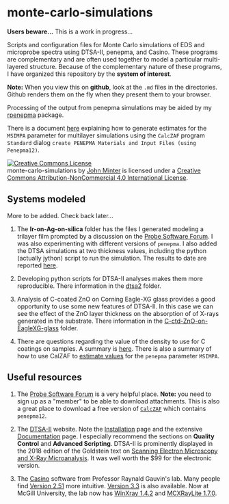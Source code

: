 # monte-carlo-simulations

**Users beware...** This is a work in progress...

Scripts and configuration files for Monte Carlo simulations of EDS and
microprobe spectra using DTSA-II, penepma, and Casino. These programs
are complementary and are often used together to model a particular
multi-layered structure. Because of the complementary nature of these
programs, I have organized this repository by the **system of interest**.

**Note:** When you view this on **github**, look at the `.md` files in the
directories. Github renders them on the fly when they present them to
your browser.

Processing of the output from penepma simulations may be aided by my
[rpenepma](https://github.com/jrminter/rpemepma) package.

There is a document [here](./penepma/penepma-material-parameters.md)
explaining how to generate estimates for the
`MSIMPA` parameter for multilayer simulations using the `CalcZAF`
program `Standard` dialog 
`create PENEPMA Materials and Input Files (using Penepma12)`.


<a rel="license" href="http://creativecommons.org/licenses/by-nc/4.0/"><img alt="Creative Commons License" style="border-width:0" src="https://i.creativecommons.org/l/by-nc/4.0/88x31.png" /></a><br /><span xmlns:dct="http://purl.org/dc/terms/" property="dct:title">monte-carlo-simulations</span> by <a xmlns:cc="http://creativecommons.org/ns#" href="https://github.com/jrminter/monte-carlo-simulations" property="cc:attributionName" rel="cc:attributionURL">John Minter</a> is licensed under a <a rel="license" href="http://creativecommons.org/licenses/by-nc/4.0/">Creative Commons Attribution-NonCommercial 4.0 International License</a>.

## Systems modeled

More to be added. Check back later...

1. The **Ir-on-Ag-on-silica** folder has the files I generated modeling a
trilayer film prompted by a discussion on the
[Probe Software Forum](http://probesoftware.com/smf/index.php?topic=1104.0).
I was also experimenting with different versions of `penepma`. I also added
the DTSA simulations at two thickness values, including the python 
(actually jython) script to run the simulation. The results to date are reported
[here](Ir-on-Ag-on-silca/Ir-on-Ag-on-Silica.md).

2. Developing python scripts for DTSA-II analyses  makes them more
reproducible.  There information in the [dtsa2](./dtsa2/dtsa2.md)
folder.

3. Analysis of C-coated ZnO on Corning Eagle-XG glass provides a good
opportunity to use some new features of DTSA-II. In this case we can see
the effect of the ZnO layer thickness on the absorption of of X-rays
generated in the substrate.  There information in the
[C-ctd-ZnO-on-EagleXG-glass](./C-ctd-ZnO-on-EagleXG-glass/C-on-ZnO-on-EagleXG-glass.md)
folder.

4. There are questions regarding the value of the density to use for
C coatings on samples. A summary is [here](issues/carbon_coating_density.md).
There is also a summary of how to use CalZAF to
[estimate values](penepma/penepma-material-parameters.md) for the `penepma`
parameter `MSIMPA`.


## Useful resources

1. The [Probe Software Forum](http://probesoftware.com/smf/index.php) is
a very helpful place. **Note:** you need to sign up as a "member" to be
able to download attachments. This is also a great place to download
a free version of
[`CalcZAF`](http://probesoftware.com/download/CalcZAF.msi)
which contains `penepma12`.

2. The
[DTSA-II](https://www.cstl.nist.gov/div837/837.02/epq/dtsa2/index.html)
website. Note the
[Installation](https://www.cstl.nist.gov/div837/837.02/epq/dtsa2/installation.html)
page and the extensive
[Documentation](https://www.cstl.nist.gov/div837/837.02/epq/dtsa2/documentation.html)
page. I especially recommend the sections on **Quality Control** and
**Advanced Scripting**. DTSA-II is prominently displayed in the 2018
edition of the Goldstein text on
[Scanning Electron Microscopy and X-Ray Microanalysis](https://www.springer.com/us/book/9781493966745). It was well worth the $99 for the electronic version.

3. The [Casino](http://www.gel.usherbrooke.ca/casino/What.html) software
from Professor Raynald Gauvin's lab. Many people find
[Version 2.51](http://www.gel.usherbrooke.ca/casino/releases/CASINO_v2.5.1.0.zip)
more intuitive.
[Version 3.3](http://www.gel.usherbrooke.ca/casino/releases/CASINO_v3.3.0.4.zip)
is also available. Now at McGill University, the lab now has
[WinXray 1.4.2](http://montecarlomodeling.mcgill.ca/download/winxray-1.4.2.zip)
and
[MCXRayLite 1.7.0](http://montecarlomodeling.mcgill.ca/download/MCXRayLite_v1.7.0.0.zip).

